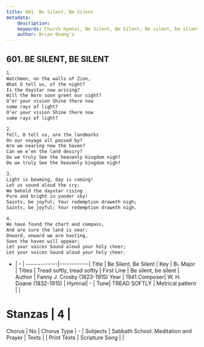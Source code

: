 ```yaml
---
title: 601. Be Silent, Be Silent
metadata:
    description: 
    keywords: Church Hymnal, Be Silent, Be Silent, Be silent, be silent, Tread softly, tread softly
    author: Brian Onang'o
---
```



## 601. BE SILENT, BE SILENT

```txt
1.
Watchmen, on the walls of Zion,
What O tell us, of the night?
Is the daystar now arising?
Will the morn soon greet our sight?
O’er your vision Shine there now
some rays of light?
O’er your vision Shine there now
some rays of light?

2.
Tell, O tell us, are the landmarks
On our voyage all passed by?
Are we nearing now the haven?
Can we e’en the land descry?
Do we truly See the heavenly kingdom nigh?
Do we truly See the heavenly kingdom nigh?

3.
Light is beaming, day is coming!
Let us sound aloud the cry;
We behold the daystar rising
Pure and bright in yonder sky!
Saints, be joyful; Your redemption draweth nigh;
Saints, be joyful; Your redemption draweth nigh.

4.
We have found the chart and compass,
And are sure the land is near;
Onward, onward we are hasting,
Soon the haven will appear;
Let your voices Sound aloud your holy cheer;
Let your voices Sound aloud your holy cheer.
```

- |   -  |
-------------|------------|
Title | Be Silent, Be Silent |
Key | B♭ Major |
Titles | Tread softly, tread softly |
First Line | Be silent, be silent |
Author | Fanny J. Crosby (1823-1915)
Year | 1941
Composer| W. H. Doane (1832-1915) |
Hymnal|  - |
Tune| TREAD SOFTLY |
Metrical pattern | |
# Stanzas | 4 |
Chorus | No |
Chorus Type | - |
Subjects | Sabbath School: Meditation and Prayer |
Texts |  |
Print Texts | 
Scripture Song |  |
  
